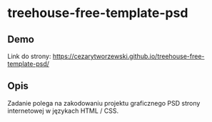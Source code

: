 # treehouse-free-template-psd

## Demo

Link do strony: https://cezarytworzewski.github.io/treehouse-free-template-psd/

## Opis

Zadanie polega na zakodowaniu projektu graficznego PSD strony internetowej w językach HTML / CSS.
